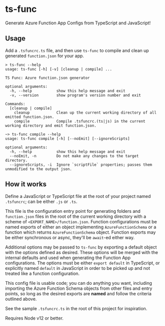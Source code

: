 # ts-func

Generate Azure Function App Configs from TypeScript and JavaScript!

## Usage

Add a `.tsfuncrc.ts` file, and then use `ts-func` to compile and clean up generated `function.json` for your app.

```shell
> ts-func --help
usage: ts-func [-h] [-v] [cleanup | compile] ...

TS Func: Azure function.json generator

optional arguments:
  -h, --help           show this help message and exit
  -v, --version        show program's version number and exit

Commands:
  [cleanup | compile]
    cleanup            Clean up the current working directory of all emitted function.json.
    compile            Compile .tsfuncrc.(ts|js) in the current working directory and emit function.json.
```

```shell
~> ts-func compile --help
usage: ts-func compile [-h] [--noEmit] [--ignoreScripts]

optional arguments:
  -h, --help           show this help message and exit
  --noEmit, -n         Do not make any changes to the target directory.
  --ignoreScripts, -i  Ignore `scriptFile` properties; passes them unmodified to the output json.
```

## How it works

Define a JavaScript or TypeScript file at the root of your project named `.tsfuncrc`; can be either `.js` or `.ts`.

This file is the configuration entry point for generating folders and `function.json` files in the root of the current working directory with a scheme of `<EXPORT_NAME>/function.json`. Function configurations must be named exports of either an object implementing `AzureFunctionSchema` or a function which returns `AzureFunctionSchema` object. Function exports may be either synchronous or async, they'll be `await`-ed either way.

Additional options may be passed to `ts-func` by exporting a default object with the options defined as desired. These options will be merged with the internal defaults and used when generating the Function App configurations. The options must be either `export default` in TypeScript, or explicitly named `default` in JavaScript in order to be picked up and not treated like a function configuration.

This config file is usable code; you can do anything you want, including importing the Azure Function Schema objects from other files and entry points, so long as the desired exports are **named** and follow the criteria outlined above.

See the sample `.tsfuncrc.ts` in the root of this project for inspiration.

Requires Node v12 or better.
